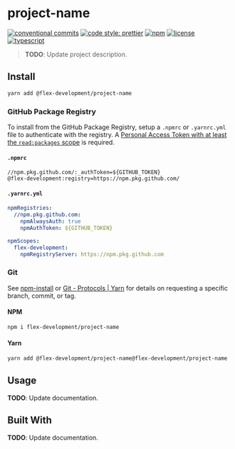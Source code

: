 # project-name

[![conventional commits](https://img.shields.io/badge/conventional%20commits-1.0.0-yellow.svg)](https://conventionalcommits.org)
[![code style: prettier](https://img.shields.io/badge/code_style-prettier-ff69b4.svg)](https://github.com/prettier/prettier)
[![npm](https://img.shields.io/npm/v/@flex-development/project-name.svg)](https://npmjs.com/package/@flex-development/tutils)
[![license](https://img.shields.io/github/license/flex-development/project-name.svg)](LICENSE.md)
[![typescript](https://badgen.net/badge/-/typescript?color=2a72bc&icon=typescript&label)](https://typescriptlang.org)

> **TODO**: Update project description.

## Install

```sh
yarn add @flex-development/project-name
```

### GitHub Package Registry

To install from the GitHub Package Registry, setup a `.npmrc` or `.yarnrc.yml`
file to authenticate with the registry. A [Personal Access Token with at least
the `read:packages` scope][1] is required.

#### `.npmrc`

```utf-8
//npm.pkg.github.com/:_authToken=${GITHUB_TOKEN}
@flex-development:registry=https://npm.pkg.github.com/
```

#### `.yarnrc.yml`

```yaml
npmRegistries:
  //npm.pkg.github.com:
    npmAlwaysAuth: true
    npmAuthToken: ${GITHUB_TOKEN}

npmScopes:
  flex-development:
    npmRegistryServer: https://npm.pkg.github.com
```

### Git

See [npm-install][2] or [Git - Protocols | Yarn][3] for details on requesting a
specific branch, commit, or tag.

#### NPM

```sh
npm i flex-development/project-name
```

#### Yarn

```sh
yarn add @flex-development/project-name@flex-development/project-name
```

## Usage

**TODO**: Update documentation.

## Built With

**TODO**: Update documentation.

[1]:
  https://docs.github.com/packages/learn-github-packages/about-permissions-for-github-packages#about-scopes-and-permissions-for-package-registries
[2]: https://docs.npmjs.com/cli/v8/commands/npm-install#description
[3]: https://yarnpkg.com/features/protocols#git
